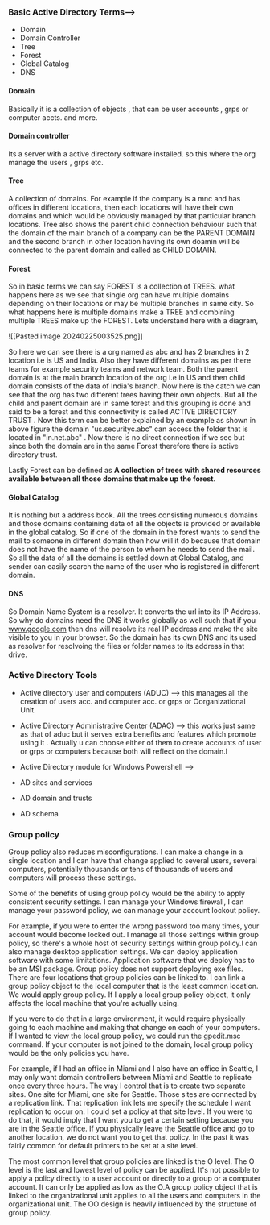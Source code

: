 

### Basic Active Directory Terms-->
- Domain
- Domain Controller
- Tree
- Forest
- Global Catalog
- DNS

#### Domain 

Basically it is a collection of objects , that can be user accounts , grps or computer accts. and more.

#### Domain controller 
Its a server with a active directory software installed. so this where the org manage the users , grps etc.

#### Tree

A collection of domains. For example if the company is a mnc and has offices in different locations, then each locations will have their own domains and which would be obviously managed by that particular branch locations.
Tree also shows the parent child connection behaviour such that the domain of the main branch of a company can be the PARENT DOMAIN and the second branch in other location having its own doamin will be connected to the parent domain and called as CHILD DOMAIN.

#### Forest


So in basic terms we can say FOREST is a collection of TREES.
what happens here as we see that single org can have multiple domains depending on their locations or may be multiple branches in same city. 
So what happens here is multiple domains make a TREE and combining multiple TREES make up the FOREST. 
Lets understand here with a diagram,

![[Pasted image 20240225003525.png]]

So here we can see there is a org named as abc and has 2 branches in 2 location i.e is US and India.
Also they have different domains as per there teams for example security teams and network team.
Both the parent domain is at the main branch location of the org i.e in US and then child domain consists of the data of India's branch.
Now here is the catch we can see that the org has two different trees having their own objects.
But all the child and parent domain are in same forest and this grouping is done and said to be a forest and this connectivity is called ACTIVE DIRECTORY TRUST . 
Now this term can be better explained by an example as shown in above figure the domain "us.securityc.abc" can access the folder that is located in "in.net.abc" . Now there is no direct connection if we see but since both the domain are in the same Forest therefore there is active directory trust.

Lastly Forest can be defined as **A collection of trees with shared resources available between all those domains that make up the forest.**

#### Global Catalog

It is nothing but a address book. 
All the trees consisting numerous domains and those domains containing data of all the objects is provided or available in the global catalog.
So if one of the domain in the forest wants to send the mail to someone in different domain then how will it do because that domain does not have the name of the person to whom he needs to send the mail.
So all the data of all the domains is settled down at Global Catalog, and sender can easily search the name of the user who is registered in different domain. 


#### DNS
So Domain Name System is a resolver. It converts the url into its IP Address.
So why do domains need the DNS it works globally as well such that if you www.google.com then dns will resolve its real IP address and make the site visible to you in your browser.
So the domain has its own DNS and its used as resolver for resolvoing the files or folder names to its address in that drive.


### Active Directory Tools
- Active directory user and computers (ADUC) -->
  this manages all the creation of users acc. and computer acc. or grps or Oorganizational Unit.
- Active Directory Administrative Center (ADAC) -->
  this works just same as that of aduc but it serves extra benefits and features which promote using it . Actually u can choose either of them to create accounts of user or grps or computers because both will reflect on the domain.l
- Active Directory module for Windows Powershell -->
  
- AD sites and services
- AD domain and trusts
- AD schema

### Group policy

Group policy also reduces misconfigurations.
I can make a change in a single location and I can have that change applied to several users, several computers, potentially thousands or tens of thousands of users and computers will process these settings.

Some of the benefits of using group policy would be the ability to apply consistent security settings. I can manage your Windows firewall, I can manage your password policy, we can manage your account lockout policy.

For example, if you were to enter the wrong password too many times, your account would become locked out.
I manage all those settings within group policy, so there's a whole host of security settings within
group policy.I can also manage desktop application settings.
We can deploy application software with some limitations.
Application software that we deploy has to be an MSI package.
Group policy does not support deploying exe files.
There are four locations that group policies can be linked to.
I can link a group policy object to the local computer that is the least common location.
We would apply group policy. If I apply a local group policy object, it only affects the local machine that you're actually using.

If you were to do that in a large environment, it would require physically going to each machine and making that change on each of your computers. If I wanted to view the local group policy, we could run the gpedit.msc command.
If your computer is not joined to the domain, local group policy would be the only policies you have.

For example, if I had an office in Miami and I also have an office in Seattle, I may only want domain
controllers between Miami and Seattle to replicate once every three hours. The way I control that is to create two separate sites. One site for Miami, one site for Seattle. Those sites are connected by a replication link.
That replication link lets me specify the schedule I want replication to occur on.
I could set a policy at that site level. If you were to do that, it would imply that I want you to get a certain setting because you are in the Seattle office.
If you physically leave the Seattle office and go to another location, we do not want you to get that policy.
In the past it was fairly common for default printers to be set at a site level.

The most common level that group policies are linked is the O level.
The O level is the last and lowest level of policy can be applied.
It's not possible to apply a policy directly to a user account or directly to a group or a computer
account. It can only be applied as low as the O.A group policy object that is linked to the organizational unit applies to all the users and computers in the organizational unit. The OO design is heavily influenced by the structure of group policy.